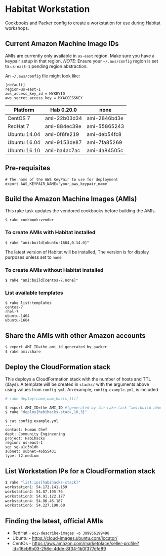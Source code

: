 # Habitat Workstation

Cookbooks and Packer config to create a workstation for use during Habitat workshops.

## Current Amazon Machine Image IDs

AMIs are currently only available in `us-east` region. Make sure you have a keypair setup in that region.
*NOTE*: Ensure your `~/.aws/config` region is set to `us-east-1` pending region abstraction.

An `~/.aws/config` file might look like:

```
[default]
region=us-east-1
aws_access_key_id = MYKEYID
aws_secret_access_key = MYACCESSKEY
```

Platform     | Hab 0.20.0   | none
----         | ------       | ----
CentOS 7     | ami-22b03d34 | ami-2846bd3e
RedHat 7     | ami-884ec39e | ami-55865243
Ubuntu 14.04 | ami-0f6fe219 | ami-deb54fc8
Ubuntu 16.04 | ami-9153de87 | ami-7fa85269
Ubuntu 16.10 | ami-ba4ac7ac | ami-4a84505c

## Pre-requisites

```
# The name of the AWS KeyPair to use for deployment
export AWS_KEYPAIR_NAME='your_aws_keypair_name'
```

## Build the Amazon Machine Images (AMIs)

This rake task updates the vendored cookbooks before building the AMIs.

`$ rake cookbook:vendor`

### To create AMIs with Habitat installed

`$ rake "ami:build[ubuntu-1604,0.14.0]"`

The latest version of Habitat will be installed,
The version is for display purposes unless set to `none`

### To create AMIs without Habitat installed

`$ rake "ami:build[centos-7,none]"`

### List available templates

```
$ rake list:templates
centos-7
rhel-7
ubuntu-1404
ubuntu-1604
```

## Share the AMIs with other Amazon accounts

```bash
$ export AMI_ID=the_ami_id_generated_by_packer
$ rake ami:share
```

## Deploy the CloudFormation stack

This deploys a CloudFormation stack with the number of hosts and TTL (days).
A template will be created in `stacks/` with the arguments above using values from
`config.yml`.  An example, `config.example.yml`, is included

```bash
# rake deploy[name,num_hosts,ttl]

$ export AMI_ID=the AMI_ID #(generated by the rake task "ami:build above)
$ rake "deploy[habihacks-stack,10,3]"
```

```
$ cat config.example.yml
---
contact: Human Chef
dept: Community Engineering
project: Habihacks
region: us-east-1
sg: sg-a1c3b1db
subnet: subnet-46b55431
type: t2.medium
```

## List Workstation IPs for a CloudFormation stack

```bash
$ rake "list:ips[habihacks-stack]"
workstation1: 54.172.141.159
workstation2: 54.87.195.76
workstation3: 54.91.122.177
workstation4: 54.86.46.187
workstation5: 54.227.190.60
```

## Finding the latest, official AMIs

* RedHat - `ec2-describe-images -o 309956199498`
* Ubuntu - https://cloud-images.ubuntu.com/locator/
* CentOs - https://aws.amazon.com/marketplace/seller-profile?id=16cb8b03-256e-4dde-8f34-1b0f377efe89
